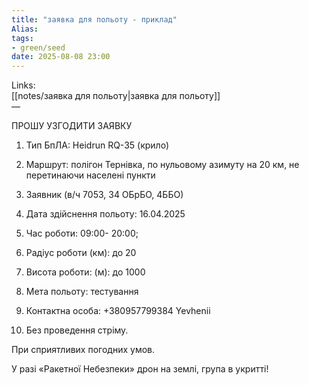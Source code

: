 ```yaml
---
title: "заявка для польоту - приклад"
Alias: 
tags:
- green/seed
date: 2025-08-08 23:00
---
```

Links:  
[[notes/заявка для польоту|заявка для польоту]]  
—

ПРОШУ УЗГОДИТИ ЗАЯВКУ

1. Тип БпЛА: Heidrun RQ-35 (крило)

2. Маршрут: полігон Тернівка, по нульовому азимуту на 20 км, не перетинаючи населені пункти 

3. Заявник (в/ч 7053, 34 ОБрБО, 4ББО)

4. Дата здійснення польоту: 16.04.2025

5. Час роботи: 09:00- 20:00;

6. Радіус роботи (км): до 20 

7. Висота роботи: (м): до 1000 

8. Мета польоту: тестування

9. Контактна особа: +380957799384 Yevhenii

10. Без проведення стріму.

При сприятливих погодних умов.

У разі «Ракетної Небезпеки» дрон на землі, група в укритті!